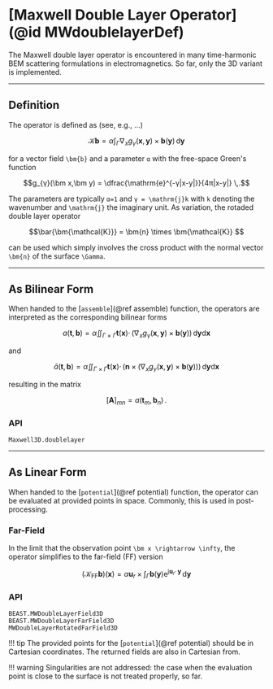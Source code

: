 
# [Maxwell Double Layer Operator](@id MWdoublelayerDef)

The Maxwell double layer operator is encountered in many time-harmonic BEM scattering formulations in electromagnetics.
So far, only the 3D variant is implemented.

---
## Definition

The operator is defined as (see, e.g., ...)
```math
\bm{\mathcal{K}} \bm b = α \int_\Gamma ∇_{\!x} g_γ(\bm x,\bm y) \times \bm b(\bm y) \,\mathrm{d}\bm y
```
for a vector field ``\bm{b}`` and a parameter ``α`` with the free-space Green's function
```math
g_{γ}(\bm x,\bm y) = \dfrac{\mathrm{e}^{-γ|x-y|}}{4π|x-y|} \,.
```
The parameters are typically ``α=1`` and ``γ = \mathrm{j}k`` with ``k`` denoting the wavenumber and ``\mathrm{j}`` the imaginary unit.
As variation, the rotaded double layer operator
```math
\bar{\bm{\mathcal{K}}} = \bm{n} \times \bm{\mathcal{K}} 
```
can be used which simply involves the cross product with the normal vector ``\bm{n}`` of the surface ``\Gamma``.


---
## As Bilinear Form

When handed to the [`assemble`](@ref assemble) function, the operators are interpreted as the corresponding bilinear forms
```math
a(\bm t, \bm b) = α ∬_{\Gamma \times \Gamma} \bm t(\bm x) ⋅  \,( ∇_{\!x} g_γ(\bm x,\bm y) \times \bm b(\bm y) ) \,\mathrm{d}\bm y \mathrm{d}\bm x
```
and
```math
\bar{a}(\bm t, \bm b) = α ∬_{\Gamma \times \Gamma} \bm t(\bm x) ⋅  \, (\bm{n} \times ( ∇_{\!x} g_γ(\bm x,\bm y) \times \bm b(\bm y) )) \,\mathrm{d}\bm y \mathrm{d}\bm x
```
resulting in the matrix
```math
[\bm A]_{mn} =  a(\bm t_m, \bm b_n) \,.
```


### API

```@docs
Maxwell3D.doublelayer
```


---
## As Linear Form

When handed to the [`potential`](@ref potential) function, the operator can be evaluated at provided points in space.
Commonly, this is used in post-processing.


### Far-Field

In the limit that the observation point ``\bm x \rightarrow \infty``, the operator simplifies to the far-field (FF) version
```math
(\bm{\mathcal{K}}_\mathrm{FF} \bm b)(\bm x) = α \bm{u}_r \times \int_\Gamma \bm{b}(\bm y) \mathrm{e}^{\mathrm{j}\bm{u}_r \cdot\, \bm{y}} \,\mathrm{d}\bm{y}
```

### API

```@docs
BEAST.MWDoubleLayerField3D
BEAST.MWDoubleLayerFarField3D
MWDoubleLayerRotatedFarField3D
```

!!! tip
    The provided points for the [`potential`](@ref potential) should be in Cartesian coordinates. The returned fields are also in Cartesian from.

!!! warning
    Singularities are not addressed: the case when the evaluation point is close to the surface is not treated properly, so far.